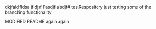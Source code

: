 dkjfaldjfldsa jfldjsf l'asdjfla'sdjf# testRespository
just testing some of the branching functionality


MODIFIED README again again

